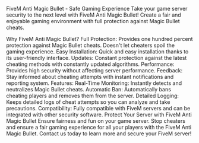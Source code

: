 FiveM Anti Magic Bullet - Safe Gaming Experience
Take your game server security to the next level with FiveM Anti Magic Bullet! Create a fair and enjoyable gaming environment with full protection against Magic Bullet cheats.

Why FiveM Anti Magic Bullet?
Full Protection: Provides one hundred percent protection against Magic Bullet cheats. Doesn't let cheaters spoil the gaming experience.
Easy Installation: Quick and easy installation thanks to its user-friendly interface.
Updates: Constant protection against the latest cheating methods with constantly updated algorithms.
Performance: Provides high security without affecting server performance.
Feedback: Stay informed about cheating attempts with instant notifications and reporting system.
Features:
Real-Time Monitoring: Instantly detects and neutralizes Magic Bullet cheats.
Automatic Ban: Automatically bans cheating players and removes them from the server.
Detailed Logging: Keeps detailed logs of cheat attempts so you can analyze and take precautions.
Compatibility: Fully compatible with FiveM servers and can be integrated with other security software.
Protect Your Server with FiveM Anti Magic Bullet
Ensure fairness and fun on your game server. Stop cheaters and ensure a fair gaming experience for all your players with the FiveM Anti Magic Bullet. Contact us today to learn more and secure your FiveM server!
